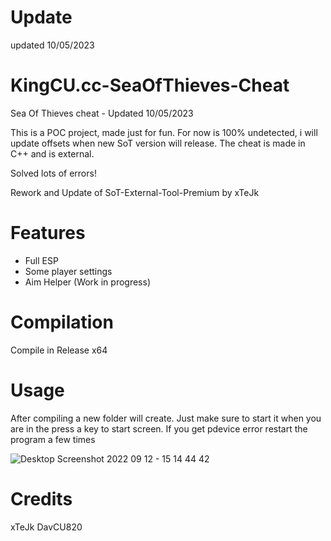 # Update

updated 10/05/2023

# KingCU.cc-SeaOfThieves-Cheat

Sea Of Thieves cheat - Updated 10/05/2023

This is a POC project, made just for fun.
For now is 100% undetected, i will update offsets when new SoT version will release.
The cheat is made in C++ and is external.

Solved lots of errors!

Rework and Update of SoT-External-Tool-Premium by xTeJk

# Features 

- Full ESP
- Some player settings
- Aim Helper (Work in progress)

# Compilation

Compile in Release x64

# Usage

After compiling a new folder will create.
Just make sure to start it when you are in the press a key to start screen.
If you get pdevice error restart the program a few times

![Desktop Screenshot 2022 09 12 - 15 14 44 42](https://user-images.githubusercontent.com/107511158/193579090-284759be-3866-4365-96e4-da8fa01d538e.png)

# Credits

xTeJk
DavCU820 
